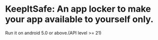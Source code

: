 # KeepItSafe: An app locker to make your app available to yourself only.

 
 Run it on android 5.0 or above.(API level >= 21) 
